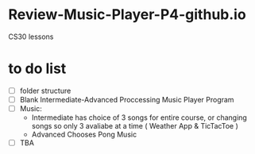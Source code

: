 # Review-Music-Player-P4-github.io
CS30 lessons

# to do list
 - [ ] folder structure
 - [ ] Blank Intermediate-Advanced Proccessing Music Player Program
 - [ ] Music:  
     -  Intermediate has choice of 3 songs for entire course, or changing songs so only 3 avaliabe at a time ( Weather App & TicTacToe )
     - Advanced Chooses Pong Music
 - [ ] TBA